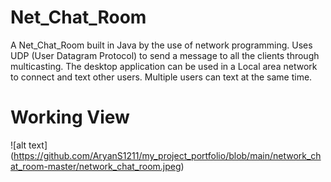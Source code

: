 # Net_Chat_Room
A Net_Chat_Room built in Java by the use of network programming. Uses UDP (User Datagram Protocol) to send a message to all the clients through multicasting. The desktop application can be used  in a Local area network  to 
connect and text other users. Multiple users can text at the same time.
# Working View
![alt text] (https://github.com/AryanS1211/my_project_portfolio/blob/main/network_chat_room-master/network_chat_room.jpeg)
